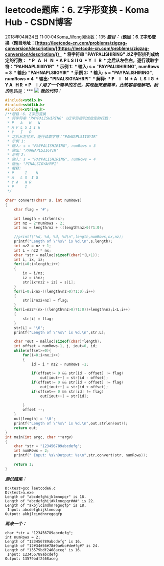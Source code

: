 # leetcode题库：6. Z字形变换 - Koma Hub - CSDN博客
2018年04月24日 11:00:04[Koma_Wong](https://me.csdn.net/Rong_Toa)阅读数：135
***题目：***
/**题目：6. Z字形变换（题目地址：[https://leetcode-cn.com/problems/zigzag-conversion/description/](https://leetcode-cn.com/problems/zigzag-conversion/description/)）
 * 将字符串 "PAYPALISHIRING" 以Z字形排列成给定的行数：
 * P   A   H   N
 * A P L S I I G
 * Y   I   R
 * 之后从左往右，逐行读取字符："PAHNAPLSIIGYIR"
 * 示例 1:
 * 输入: s = "PAYPALISHIRING", numRows = 3
 * 输出: "PAHNAPLSIIGYIR"
 * 示例 2:
 * 输入: s = "PAYPALISHIRING", numRows = 4
 * 输出: "PINALSIGYAHRPI"
 * 解释:
 * P     I    N
 * A   L S  I G
 * Y A   H R
 * P     I
 */
用了一个简单的方法，实现起来最简单，比较容易理解吧。我的***思路是：***
![](https://img-blog.csdn.net/20180424105321107)
***我的代码：***
```cpp
#include<stdio.h>
#include<stdlib.h>
#include<string.h>
/**题目：6. Z字形变换
 * 将字符串 "PAYPALISHIRING" 以Z字形排列成给定的行数：
 * P   A   H   N
 * A P L S I I G
 * Y   I   R
 * 之后从左往右，逐行读取字符："PAHNAPLSIIGYIR"
 * 示例 1:
 * 输入: s = "PAYPALISHIRING", numRows = 3
 * 输出: "PAHNAPLSIIGYIR"
 * 示例 2:
 * 输入: s = "PAYPALISHIRING", numRows = 4
 * 输出: "PINALSIGYAHRPI"
 * 解释:
 * P     I    N
 * A   L S  I G
 * Y A   H R
 * P     I
 */
 
char* convert(char* s, int numRows) 
{
    char flag = '#';
    
    int length = strlen(s);
    int nz = 2*numRows - 2;
    int nx = length/nz + ((length%nz>0)?1:0);
    
    //printf("%d, %d, %d, %d\n",length,numRows,nx,nz);
    printf("Length of \"%s\" is %d.\n",s,length);
    int nz2 = nz + 1;
    int L = nz2 * nx;
    char *str = malloc(sizeof(char)*(L+1));
    int i, ix, iz;
    for(i=0;i<length;i++)
    {
        ix = i/nz;
        iz = i%nz;
        str[ix*nz2 + iz] = s[i];
    }
    for(i=0;i<nx-((length%nz>0)?1:0);i++)
    {
        str[i*nz2+nz] = flag;
    }
    for(i=nz2*(nx-((length%nz>0)?1:0))+length%nz;i<L;i++)
    {
        str[i] = flag;
    }
    str[L] = '\0';
    printf("Length of \"%s\" is %d.\n",str,L);
    
    char *out = malloc(sizeof(char)*length);
    int offset = numRows-1, j, iout=0, id;
    while(offset>=0){
        for(i=0;i<nx;i++)
        {
            id = i * nz2 + numRows -1;
            
            if(offset!= 0 && str[id - offset] != flag)
                out[iout++] = str[id - offset];
            if(offset!= 0 && str[id + offset] != flag)
                out[iout++] = str[id + offset];
            if(offset== 0 && str[id] != flag)
                out[iout++] = str[id];
            
        }
        offset --;
    }
    out[length] = '\0';
    printf("Length of \"%s\" is %d.\n",out,strlen(out));
    return out;
}
int main(int argc, char **argv)
{
    char *str = "123456789abcdefg";
    int numRows = 2;
    printf(" Input: %s\nOutput: %s\n",str,convert(str, numRows));
    
    return 1;
}
```
***测试结果：***
```
D:\test>gcc leetcode6.c
D:\test>a.exe
Length of "abcdefghijklmnopqr" is 18.
Length of "abcdefghij#klmnopqr###" is 22.
Length of "akbjlcimdhnregoqfp" is 18.
 Input: abcdefghijklmnopqr
Output: akbjlcimdhnregoqfp
```
***再来一个：***
```
char *str = "123456789abcdefg";
int numRows = 2;
Length of "123456789abcdefg" is 16.
Length of "12#34#56#78#9a#bc#de#fg#? is 24.
Length of "13579bdf2468aceg" is 16.
 Input: 123456789abcdefg
Output: 13579bdf2468aceg
```
